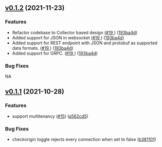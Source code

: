 ## [v0.1.2](https://github.com/odpf/raccoon/compare/v0.1.1...v0.1.2) (2021-11-23)


### Features

* Refactor codebase to Collector based design ([#19 ](https://github.com/odpf/raccoon/issues/19)) ([193ba4d](https://github.com/odpf/raccoon/commit/193ba4d68fd2ee41fe05acde11ee6fdc155fdaee ))
* Added support for JSON in websocket ([#19 ](https://github.com/odpf/raccoon/issues/19)) ([193ba4d](https://github.com/odpf/raccoon/commit/193ba4d68fd2ee41fe05acde11ee6fdc155fdaee ))
* Added support for REST endpoint with JSON and protobuf as supported data formats.  ([#19 ](https://github.com/odpf/raccoon/issues/19)) ([193ba4d](https://github.com/odpf/raccoon/commit/193ba4d68fd2ee41fe05acde11ee6fdc155fdaee )) 
* Added support for GRPC. ([#19 ](https://github.com/odpf/raccoon/issues/19)) ([193ba4d](https://github.com/odpf/raccoon/commit/193ba4d68fd2ee41fe05acde11ee6fdc155fdaee ))


### Bug Fixes

NA

## [v0.1.1](https://github.com/odpf/raccoon/compare/v0.1.0...v) (2021-10-28)


### Features

* support multitenancy ([#15](https://github.com/odpf/raccoon/issues/15)) ([a562cd5](https://github.com/odpf/raccoon/commit/a562cd5f2b9726e2a241da17f19d9ef7e0211f34))


### Bug Fixes

* checkorigin toggle rejects every connection when set to false ([b381101](https://github.com/odpf/raccoon/commit/b381101a868595bb3adedf343383e0634c10b622))
